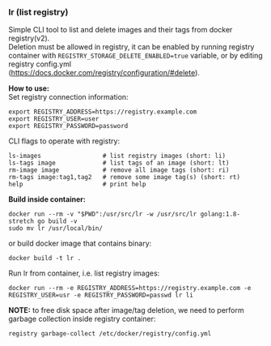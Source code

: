 ### lr (list registry)  
Simple CLI tool to list and delete images and their tags from docker registry(v2).  
Deletion must be allowed in registry, it can be enabled by running registry container with `REGISTRY_STORAGE_DELETE_ENABLED=true` variable, or by editing registry config.yml (https://docs.docker.com/registry/configuration/#delete).  

**How to use:**  
Set registry connection information:  
```
export REGISTRY_ADDRESS=https://registry.example.com
export REGISTRY_USER=user
export REGISTRY_PASSWORD=password
```
CLI flags to operate with registry:  
```
ls-images                 # list registry images (short: li)
ls-tags image             # list tags of an image (short: lt)
rm-image image            # remove all image tags (short: ri)
rm-tags image:tag1,tag2   # remove some image tag(s) (short: rt)
help                      # print help
```
**Build inside container:**  
```
docker run --rm -v "$PWD":/usr/src/lr -w /usr/src/lr golang:1.8-stretch go build -v
sudo mv lr /usr/local/bin/
```
or build docker image that contains binary:
```
docker build -t lr .
```
Run lr from container, i.e. list registry images:
```
docker run --rm -e REGISTRY_ADDRESS=https://registry.example.com -e REGISTRY_USER=usr -e REGISTRY_PASSWORD=passwd lr li
```
**NOTE:** to free disk space after image/tag deletion, we need to perform garbage collection inside registry container:  
```
registry garbage-collect /etc/docker/registry/config.yml
```
